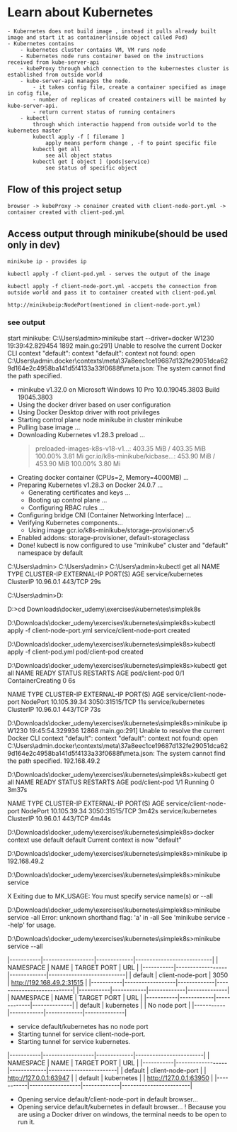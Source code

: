 # Learn about Kubernetes
    - Kubernetes does not build image , instead it pulls already built image and start it as container(inside object called Pod)
    - Kubernetes contains
        - kubernetes cluster contains VM, VM runs node
        - Kubernetes node runs container based on the instructions received from kube-server-api
        - kubeProxy through which connection to the kubernestes cluster is established from outside world
        - kube-server-api manages the node. 
            - it takes config file, create a container specified as image in cofig file, 
            - number of replicas of created containers will be mainted by kube-server-api.
            - return current status of running containers
        - kubectl
            through which interactio happend from outside world to the kubernetes master
            kubectl apply -f [ filename ]
                apply means perform change , -f to point specific file
            kubectl get all
                see all object status
            kubectl get [ object ] (pods|service)
                see status of specific object
## Flow of this project setup
    browser -> kubeProxy -> conainer created with client-node-port.yml -> container created with client-pod.yml


## Access output through minikube(should be used only in dev)
    minikube ip - provides ip

    kubectl apply -f client-pod.yml - serves the output of the image

    kubectl apply -f client-node-port.yml -accpets the connection from outside world and pass it to container created with client-pod.yml

    http://minikubeip:NodePort(mentioned in client-node-port.yml)



### see output

start minikube:
C:\Users\admin>minikube start --driver=docker
W1230 19:39:42.829454    1892 main.go:291] Unable to resolve the current Docker CLI context "default": context "default": context not found: open C:\Users\admin\.docker\contexts\meta\37a8eec1ce19687d132fe29051dca629d164e2c4958ba141d5f4133a33f0688f\meta.json: The system cannot find the path specified.
* minikube v1.32.0 on Microsoft Windows 10 Pro 10.0.19045.3803 Build 19045.3803
* Using the docker driver based on user configuration
* Using Docker Desktop driver with root privileges
* Starting control plane node minikube in cluster minikube
* Pulling base image ...
* Downloading Kubernetes v1.28.3 preload ...
    > preloaded-images-k8s-v18-v1...:  403.35 MiB / 403.35 MiB  100.00% 3.81 Mi
    > gcr.io/k8s-minikube/kicbase...:  453.90 MiB / 453.90 MiB  100.00% 3.80 Mi
* Creating docker container (CPUs=2, Memory=4000MB) ...
* Preparing Kubernetes v1.28.3 on Docker 24.0.7 ...
  - Generating certificates and keys ...
  - Booting up control plane ...
  - Configuring RBAC rules ...
* Configuring bridge CNI (Container Networking Interface) ...
* Verifying Kubernetes components...
  - Using image gcr.io/k8s-minikube/storage-provisioner:v5
* Enabled addons: storage-provisioner, default-storageclass
* Done! kubectl is now configured to use "minikube" cluster and "default" namespace by default

C:\Users\admin>
C:\Users\admin>
C:\Users\admin>kubectl get all
NAME                 TYPE        CLUSTER-IP   EXTERNAL-IP   PORT(S)   AGE
service/kubernetes   ClusterIP   10.96.0.1    <none>        443/TCP   29s

C:\Users\admin>D:

D:\>cd Downloads\docker_udemy\exercises\kubernetes\simplek8s

D:\Downloads\docker_udemy\exercises\kubernetes\simplek8s>kubectl apply -f client-node-port.yml
service/client-node-port created

D:\Downloads\docker_udemy\exercises\kubernetes\simplek8s>kubectl apply -f client-pod.yml
pod/client-pod created

D:\Downloads\docker_udemy\exercises\kubernetes\simplek8s>kubectl get all
NAME             READY   STATUS              RESTARTS   AGE
pod/client-pod   0/1     ContainerCreating   0          6s

NAME                       TYPE        CLUSTER-IP     EXTERNAL-IP   PORT(S)          AGE
service/client-node-port   NodePort    10.105.39.34   <none>        3050:31515/TCP   11s
service/kubernetes         ClusterIP   10.96.0.1      <none>        443/TCP          73s

D:\Downloads\docker_udemy\exercises\kubernetes\simplek8s>minikube ip
W1230 19:45:54.329936   12868 main.go:291] Unable to resolve the current Docker CLI context "default": context "default": context not found: open C:\Users\admin\.docker\contexts\meta\37a8eec1ce19687d132fe29051dca629d164e2c4958ba141d5f4133a33f0688f\meta.json: The system cannot find the path specified.
192.168.49.2

D:\Downloads\docker_udemy\exercises\kubernetes\simplek8s>kubectl get all
NAME             READY   STATUS    RESTARTS   AGE
pod/client-pod   1/1     Running   0          3m37s

NAME                       TYPE        CLUSTER-IP     EXTERNAL-IP   PORT(S)          AGE
service/client-node-port   NodePort    10.105.39.34   <none>        3050:31515/TCP   3m42s
service/kubernetes         ClusterIP   10.96.0.1      <none>        443/TCP          4m44s

D:\Downloads\docker_udemy\exercises\kubernetes\simplek8s>docker context use default
default
Current context is now "default"

D:\Downloads\docker_udemy\exercises\kubernetes\simplek8s>minikube ip
192.168.49.2

D:\Downloads\docker_udemy\exercises\kubernetes\simplek8s>minikube service

X Exiting due to MK_USAGE: You must specify service name(s) or --all


D:\Downloads\docker_udemy\exercises\kubernetes\simplek8s>minikube service -all
Error: unknown shorthand flag: 'a' in -all
See 'minikube service --help' for usage.

D:\Downloads\docker_udemy\exercises\kubernetes\simplek8s>minikube service --all

|-----------|------------------|-------------|---------------------------|
| NAMESPACE |       NAME       | TARGET PORT |            URL            |
|-----------|------------------|-------------|---------------------------|
| default   | client-node-port |        3050 | http://192.168.49.2:31515 |
|-----------|------------------|-------------|---------------------------|
|-----------|------------|-------------|--------------|
| NAMESPACE |    NAME    | TARGET PORT |     URL      |
|-----------|------------|-------------|--------------|
| default   | kubernetes |             | No node port |
|-----------|------------|-------------|--------------|
* service default/kubernetes has no node port
* Starting tunnel for service client-node-port.
* Starting tunnel for service kubernetes.

|-----------|------------------|-------------|------------------------|
| NAMESPACE |       NAME       | TARGET PORT |          URL           |
|-----------|------------------|-------------|------------------------|
| default   | client-node-port |             | http://127.0.0.1:63947 |
| default   | kubernetes       |             | http://127.0.0.1:63950 |
|-----------|------------------|-------------|------------------------|
* Opening service default/client-node-port in default browser...
* Opening service default/kubernetes in default browser...
! Because you are using a Docker driver on windows, the terminal needs to be open to run it.

